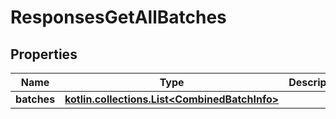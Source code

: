 
# ResponsesGetAllBatches

## Properties
| Name | Type | Description | Notes |
| ------------ | ------------- | ------------- | ------------- |
| **batches** | [**kotlin.collections.List&lt;CombinedBatchInfo&gt;**](CombinedBatchInfo.md) |  |  |



